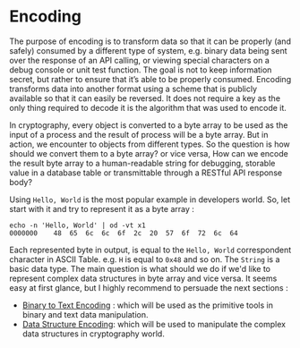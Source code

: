 # Encoding

The purpose of encoding is to transform data so that it can be properly (and safely) consumed by a different type of system, e.g. binary data being sent over the response of an API calling, or viewing special characters on a debug console or unit test function. The goal is not to keep information secret, but rather to ensure that it’s able to be properly consumed.
Encoding transforms data into another format using a scheme that is publicly available so that it can easily be reversed. It does not require a key as the only thing required to decode it is the algorithm that was used to encode it.

In cryptography, every object is converted to a byte array to be used as the input of a process and the result of process will be a byte array. But in action, we encounter to objects from different types. So the question is how should we convert them to a byte array? or vice versa, How can we encode the result byte array to a human-readable string for debugging, storable value in a database table or transmittable through a RESTful API response body?

Using `Hello, World` is the most popular example in developers world. So, let start with it and try to represent it as a byte array :

```
echo -n 'Hello, World' | od -vt x1
0000000    48  65  6c  6c  6f  2c  20  57  6f  72  6c  64 
```

Each represented byte in output, is equal to the `Hello, World` correspondent character in ASCII Table. e.g. `H` is equal to `0x48` and so on. 
The `String` is a basic data type. The main question is what should we do if we'd like to represent complex data structures in byte array and vice versa. It seems easy at first glance, but I highly recommend to persuade the next sections :

- [Binary to Text Encoding](https://github.com/KeyvanArj/cryptography-in-use/tree/main/encoding/binary-to-text) : which will be used as the primitive tools in binary and text data manipulation.
- [Data Structure Encoding](https://github.com/KeyvanArj/cryptography-in-use/tree/main/encoding/data-structure-encoding): which will be used to manipulate the complex data structures in cryptography world.
